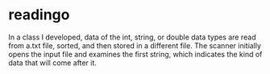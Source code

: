 # readingo
In a class I developed, data of the int, string, or double data types are read from a.txt file, sorted, and then stored in a different file. 
The scanner initially opens the input file and examines the first string, which indicates the kind of data that will come after it.
